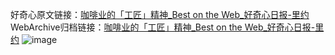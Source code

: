 好奇心原文链接：[咖啡业的「工匠」精神_Best on the Web_好奇心日报-里约](https://www.qdaily.com/articles/1734.html)
WebArchive归档链接：[咖啡业的「工匠」精神_Best on the Web_好奇心日报-里约](http://web.archive.org/web/20190623150015/https://www.qdaily.com/articles/1734.html)
![image](http://ww3.sinaimg.cn/large/007d5XDply1g3v4izxtiwj30u036u7wh)